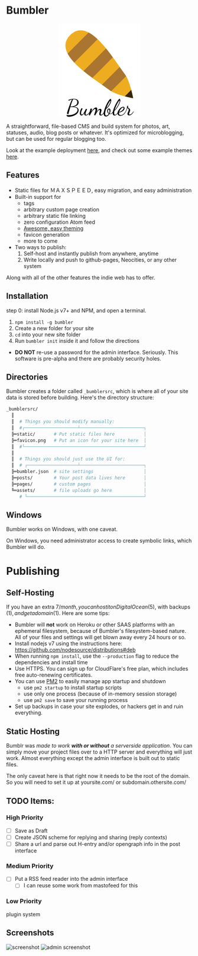 # Bumbler

<p align="center">
  <img src="https://github.com/fenwick67/bumbler/raw/master/doc/bumbler-text.png"></img>
</p>

A straightforward, file-based CMS and build system for photos, art, statuses, audio, blog posts or whatever.  It's optimized for microblogging, but can be used for regular blogging too.

Look at the example deployment [here](https://bumblerexample.pw/), and check out some example themes [here](http://fenwick67.github.io/bumbler-themes).

## Features

* Static files for ＭＡＸＳＰＥＥＤ, easy migration, and easy administration
* Built-in support for
  * tags
  * arbitrary custom page creation
  * arbitrary static file linking
  * zero configuration Atom feed
  * [Awesome, easy theming](http://fenwick67.github.io/bumbler-themes)
  * favicon generation
  * more to come
* Two ways to publish:
  1. Self-host and instantly publish from anywhere, anytime
  2. Write locally and push to github-pages, Neocities, or any other system

Along with all of the other features the indie web has to offer.

## Installation

step 0: install Node.js v7+ and NPM, and open a terminal.

1. `npm install -g bumbler`
2. Create a new folder for your site
3. `cd` into your new site folder
4. Run `bumbler init` inside it and follow the directions
  - **DO NOT** re-use a password for the admin interface.  Seriously.  This software is pre-alpha and there are probably security holes.

## Directories

Bumbler creates a folder called `_bumblersrc`, which is where all of your site data is stored before building.  Here's the directory structure:

```bash
_bumblersrc/
  ║
  ║  # Things you should modify manually:
  ║  #┌────────────────────┴────────────────────────┐   
  ╠═static/       # Put static files here           │
  ╠═favicon.png   # Put an icon for your site here  │
  ║  #└─────────────────────────────────────────────┘
  ║
  ║  # Things you should just use the UI for:
  ║  # ┌───────────────────┴────────────────────────┐
  ╠═bumbler.json  # site settings                   │
  ╠═posts/        # Your post data lives here       │
  ╠═pages/        # custom pages                    │
  ╚═assets/       # file uploads go here            │
     # └────────────────────────────────────────────┘
```

## Windows

Bumbler works on Windows, with one caveat.

On Windows, you need administrator access to create symbolic links, which Bumbler will do.

# Publishing

## Self-Hosting

If you have an extra $7/month, you can host it on DigitalOcean ($5), with backups ($1), and get a domain ($1).  Here are some tips:

* Bumbler will **not** work on Heroku or other SAAS platforms with an ephemeral filesystem, because of Bumbler's filesystem-based nature.  All of your files and settings will get blown away every 24 hours or so.
* Install nodejs v7 using the instructions here:  https://github.com/nodesource/distributions#deb
* When running `npm install`, use the `--production` flag to reduce the dependencies and install time
* Use HTTPS.  You can sign up for CloudFlare's free plan, which includes free auto-renewing certificates.
* You can use [PM2](http://pm2.keymetrics.io/) to easily manage app startup and shutdown
  - use `pm2 startup` to install startup scripts
  - use only one process (because of in-memory session storage)
  - use `pm2 save` to save your running process
* Set up backups in case your site explodes, or hackers get in and ruin everything.

## Static Hosting

Bumblr was *made to work **with or without** a serverside application*.  You can simply move your project files over to a HTTP server and everything will just work.  Almost everything except the admin interface is built out to static files.  

The only caveat here is that right now it needs to be the root of the domain.  So you will need to set it up at yoursite.com/ or subdomain.othersite.com/

## TODO Items:

### High Priority
* [ ] Save as Draft
* [ ] Create JSON scheme for replying and sharing (reply contexts)
* [ ] Share a url and parse out H-entry and/or opengraph info in the post interface

### Medium Priority

* [ ] Put a RSS feed reader into the admin interface
  - [ ] I can reuse some work from mastofeed for this

### Low Priority

plugin system

## Screenshots

![screenshot](https://github.com/fenwick67/bumbler/raw/master/doc/screenshot.png)
![admin screenshot](https://github.com/fenwick67/bumbler/raw/master/doc/admin-screenshot.png)
